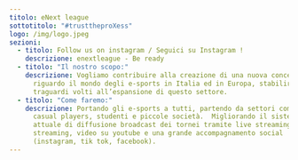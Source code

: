 ```yaml
---
titolo: eNext league
sottotitolo: "#trusttheproXess"
logo: /img/logo.jpeg
sezioni:
  - titolo: Follow us on instagram / Seguici su Instagram !
    descrizione: enextleague - Be ready
  - titolo: "Il nostro scopo:"
    descrizione: Vogliamo contribuire alla creazione di una nuova concezione
      riguardo il mondo degli e-sports in Italia ed in Europa, stabilire nuovi
      traguardi volti all’espansione di questo settore.
  - titolo: "Come faremo:"
    descrizione: Portando gli e-sports a tutti, partendo da settori come quello dei
      casual players, studenti e piccole società.  Migliorando il sistema
      attuale di diffusione broadcast dei tornei tramite live streaming,
      streaming, video su youtube e una grande accompagnamento social
      (instagram, tik tok, facebook).
---
```

